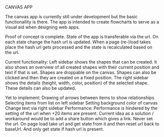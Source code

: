 CANVAS APP

The canvas app is currently still under development but the basic functionallity is there. The app is intended
to create flowcharts to serve as a visual aid when designing web apps.

Proof of concept is complete. State of the app is transferable via the url.
On each state change the hash url is updated. When a page (re-)load takes place the hash url gets processed and the state is recalculated based on the url.

Current functionality:
Left sidebar shows the shapes that can be created. It also shows an overview of all created shapes with their current position and text if that is set. Shapes are droppable on the canvas. Shapes can also be clicked and then they are created on a fixed position. The right sidebar shows the details (height, width, color, position) of the selected shape. These details can also be updated.

Yet to implement:
Drawing of arrows between items to show relationships
Selecting items from list on left sidebar
Setting background color of canvas
Change text via right sidebar
Performance:
Performance is hindered by the setting of the url when +20 items are present. Current idea as a solution / workaround would be to add a share button which gives a link. Never set the url. On page load take url and get state from it and then reset url back to baseUrl. And only get state if hash url is present.